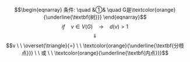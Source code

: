$$\begin{eqnarray}
条件: \quad
&①& \quad G是\textcolor{orange}{\underline{\textbf{树}}} 
\end{eqnarray}$$
$$if \quad v \in V(G)  \quad \rightarrow \quad d(v)  > 1$$
$$\quad \Downarrow \quad $$
$$v  \ \  \overset{\triangle}{=} \ \ \textcolor{orange}{\underline{\textbf{分枝点}}} \ \ 或 \ \ \textcolor{orange}{\underline{\textbf{内点}}}$$
